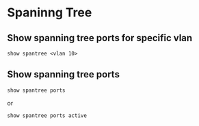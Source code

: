 # Spaninng Tree
## Show spanning tree ports for specific vlan
```
show spantree <vlan 10>
```

## Show spanning tree ports
```
show spantree ports
```
or 
```
show spantree ports active
```
